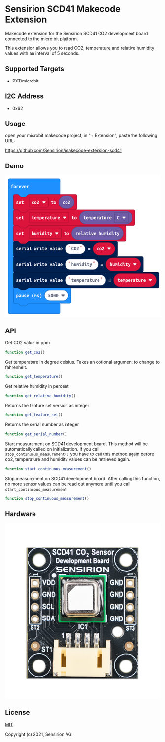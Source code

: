 # Sensirion SCD41 Makecode Extension

Makecode extension for the Sensirion SCD41 CO2 development board connected to the micro:bit platform.

This extension allows you to read CO2, temperature and relative humidity values with an interval of 5 seconds.

## Supported Targets

* PXT/microbit

## I2C Address

* 0x62

## Usage

open your microbit makecode project, in "+ Extension", paste the following URL:

https://github.com/Sensirion/makecode-extension-scd41

## Demo

![](demo.png)

## API

Get CO2 value in ppm
```ts
function get_co2()
```

Get temperature in degree celsius. Takes an optional argument to change to fahrenheit.
```ts
function get_temperature()
```

Get relative humidity in percent
```ts
function get_relative_humidity()
```

Returns the feature set version as integer
```ts
function get_feature_set()
```

Returns the serial number as integer
```ts
function get_serial_number()
```

Start measurement on SCD41 development board. This method will be automatically called on initialization.
If you call `stop_continuous_measurement()` you have to call this method again before co2, temperature and humidity
values can be retrieved again.
```ts
function start_continuous_measurement()
```

Stop measurement on SCD41 development board. After calling this function, no more sensor values can be read out
anymore until you call `start_continuous_measurement`
```ts
function stop_continuous_measurement()
```

## Hardware

![](scd41.png)

## License

[MIT](LICENSE)

Copyright (c) 2021, Sensirion AG


